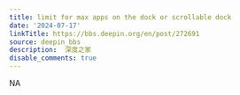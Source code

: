 ```yaml
---
title: limit for max apps on the dock or scrollable dock
date: '2024-07-17'
linkTitle: https://bbs.deepin.org/en/post/272691
source: deepin_bbs
description:  深度之家 
disable_comments: true
---
```

NA
